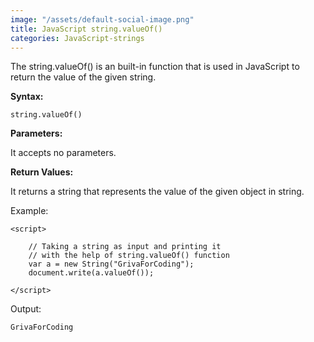 ```yaml
---
image: "/assets/default-social-image.png"
title: JavaScript string.valueOf()
categories: JavaScript-strings
---
```


The string.valueOf() is an built-in function that is used in JavaScript to return the value of the given string.

**Syntax:**

`string.valueOf()`

**Parameters:**

It accepts no parameters.

**Return Values:**

It returns a string that represents the value of the given object in string.

Example:

```
<script> 
  
    // Taking a string as input and printing it 
    // with the help of string.valueOf() function 
    var a = new String("GrivaForCoding"); 
    document.write(a.valueOf()); 
  
</script> 
```

Output:

`GrivaForCoding`